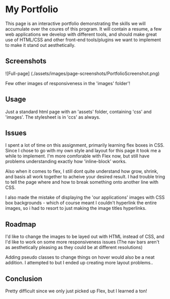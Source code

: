 # My Portfolio 

This page is an interactive portfolio demonstrating the skills we will accumulate over the coures of this program. It will contain a resume, a few web applications we develop with different tools, and should make great use of HTML/CSS and other front-end tools/plugins we want to implement to make it stand out aesthetically.  

## Screenshots

![Full-page] (./assets/images/page-screenshots/PortfolioScreenshot.png)

Few other images of responsiveness in the 'images' folder'! 

## Usage

Just a standard html page with an 'assets' folder, containing 'css' and 'images'. The stylesheet is in 'ccs' as always. 


## Issues

I spent a lot of time on this assignment, primarily learning flex boxes in CSS. Since I chose to go with my own style and layout for this page it took me a while to implement. I'm more comforable with Flex now, but still have problems understanding exactly how 'inline-block' works.

Also when it comes to flex, I still dont quite understand how grow, shrink, and basis all work together to acheive  your desired result. I had trouble tring to tell the page where and how to break something onto another line with CSS. 

I also made the mistake of displaying the 'our applications' images with CSS box backgrounds - which of course meant I couldn't hyperlink the entire images, so i had to resort to just making the image titles hyperlinks. 

## Roadmap

I'd like to change the images to be layed out with HTML instead of CSS, and I'd like to work on some more responsiveness issues (The nav bars aren't as aesthetically pleasing as they could be at different resolutions)

Adding pseudo classes to change things on hover would also be a neat addition. I attempted to but I ended up creating more layout problems.. 

## Conclusion
Pretty difficult since we only just picked up Flex, but I learned a ton!


